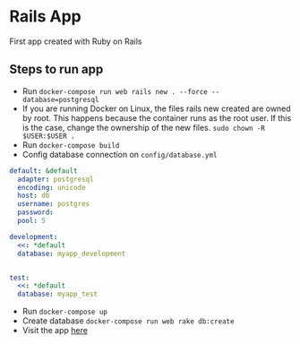 # Rails App

First app created with Ruby on Rails

## Steps to run app

- Run `docker-compose run web rails new . --force --database=postgresql`
- If you are running Docker on Linux, the files rails new created are owned by root. This happens because the container runs as the root user. If this is the case, change the ownership of the new files.
`sudo chown -R $USER:$USER .`
- Run `docker-compose build`
- Config database connection on `config/database.yml` 
```yaml
default: &default
  adapter: postgresql
  encoding: unicode
  host: db
  username: postgres
  password:
  pool: 5

development:
  <<: *default
  database: myapp_development


test:
  <<: *default
  database: myapp_test
```
- Run `docker-compose up`
- Create database `docker-compose run web rake db:create`
- Visit the app [here](http://localhost:3000)